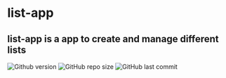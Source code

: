 # list-app
## list-app is a app to create and manage different lists

![Github version](https://img.shields.io/badge/version-0.1.0-darkblue?style=flat-square)
![GitHub repo size](https://img.shields.io/github/repo-size/erikpersson0884/list-app?color=blue&style=flat-square)
![GitHub last commit](https://img.shields.io/github/last-commit/erikpersson0884/list-app?color=darkgreen&style=flat-square)


